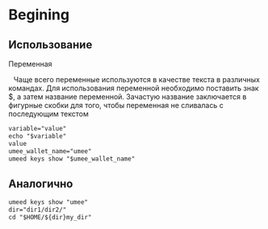 # Begining
## Использование
Переменная

⠀Чаще всего переменные используются в качестве текста в различных командах. Для использования переменной необходимо поставить знак $, а затем название переменной. Зачастую название заключается в фигурные скобки для того, чтобы переменная не сливалась с последующим текстом
```markdown
variable="value"
echo "$variable"
value
umee_wallet_name="umee"
umeed keys show "$umee_wallet_name"
```
## Аналогично
```markdown
umeed keys show "umee"
dir="dir1/dir2/"
cd "$HOME/${dir}my_dir"

